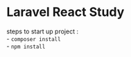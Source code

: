 # Laravel React Study

steps to start up project : <br>
    - ``` composer install ``` <br>
    - ``` npm install ```
